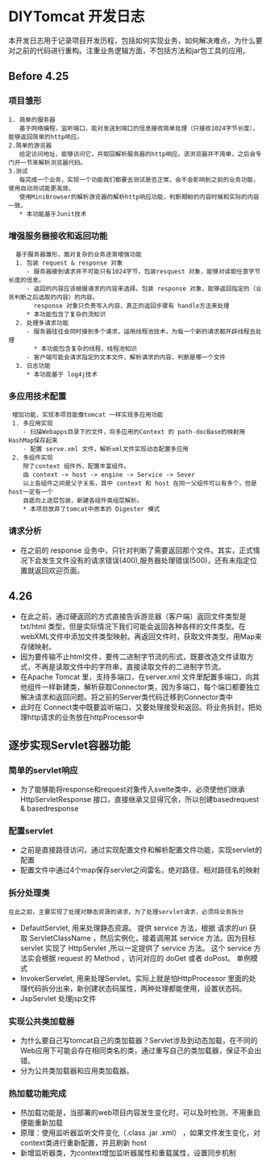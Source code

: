 # DIYTomcat 开发日志
  本开发日志用于记录项目开发历程，包括如何实现业务，如何解决难点，为什么要对之前的代码进行重构。注重业务逻辑方面，不包括方法和jar包工具的应用。
 
 ## Before 4.25
 ### 项目雏形
    1. 简单的服务器
       基于网络编程，监听端口，能对发送到端口的信息接收简单处理（只接收1024字节长度），能够返回简单的http响应。
    2.简单的游览器
       给定访问地址，能够访问它，并取回解析服务器的http响应。该浏览器并不简单，之后会专门开一节来解析浏览器代码。
    3.测试
       每完成一个业务，实现一个功能我们都要去测试是否正常，会不会影响到之前的业务功能，使用自动测试能更高效。
       使用MiniBrowser的解析游览器的解析http响应功能，判断期盼的内容时候和实际的内容一致。
       * 本功能基于Junit技术
       
  ### 增强服务器接收和返回功能
      基于服务器雏形，面对复杂的业务逐渐增强功能
      1. 包装 request & response 对象
         - 服务器接到请求并不可能只有1024字节，包装resquest 对象，能够对读取任意字节长度的信息。
         - 返回的内容应该根据请求的内容来选择。包装 response 对象，能够返回指定的（业务判断之后选取的内容）的内容。
           response 对象只负责写入内容，真正的返回步骤有 handle方法来处理
         * 本功能包含了复杂的流知识
      2. 处理多请求功能
         - 服务器往往会同时接到多个请求，运用线程池技术，为每一个新的请求都开辟线程去处理
           * 本功能包含复杂的线程，线程池知识
         - 客户端可能会请求指定的文本文件，解析请求的内容，判断是哪一个文件
      3. 日志功能
         * 本功能基于 log4j技术
  
 ### 多应用技术配置
     增加功能，实现本项目能像tomcat 一样实现多应用功能
     1. 多应用实现
        - 扫描Webapps目录下的文件，将多应用的Context 的 path-docBase的映射用HashMap保存起来
        - 配置 serve.xml 文件，解析xml文件实现动态配置多应用
     2. 多组件实现
        除了context 组件外，配置丰富组件。
        由 context -> host -> engine -> Service -> Sever
        以上各组件之间是父子关系，其中 context 和 host 在同一父组件可以有多个，但是host一定有一个
        自底向上逐层包装，新建各组件类组层解析。
        * 本项目放弃了tomcat中原本的 Digester 模式

### 请求分析
- 在之前的 response 业务中，只针对判断了需要返回那个文件。其实，正式情况下会发生文件没有的请求错误(400),服务器处理错误(500)，还有未指定位置就返回欢迎页面。
    
## 4.26
   - 在此之前，通过硬返回的方式直接告诉游览器（客户端）返回文件类型是 txt/html 类型，但是实际情况下我们可能会返回各种各样的文件类型。在webXML文件中添加文件类型映射。再返回文件时，获取文件类型。用Map来存储映射。
   - 因为要传输不止html文件，要传二进制字节流的形式，既要改造文件读取方式，不再是读取文件中的字符串，直接读取文件的二进制字节流。
   - 在Apache Tomcat 里，支持多端口，在server.xml 文件里配置多端口，向其他组件一样新建类，解析获取Connector类，因为多端口，每个端口都要独立解决请求和返回问题。将之前的Server类代码迁移到Connector类中
   - 此时在 Connect类中既要监听端口，又要处理接受和返回。将业务拆封，把处理http请求的业务放在httpProcessor中
   
## 逐步实现Servlet容器功能
### 简单的servlet响应
- 为了能够能将response和request对象传入svelte类中，必须使他们继承HttpServletResponse 接口，直接继承又显得冗余，所以创建basedrequest & basedresponse
### 配置servlet
- 之前是直接路径访问，通过实现配置文件和解析配置文件功能，实现servlet的配置
- 配置文件中通过4个map保存servlet之间雷名，绝对路径，相对路径名的映射
### 拆分处理类
    在此之前，主要实现了处理对静态资源的请求，为了处理servlet请求，必须将业务拆分
- DefaultServlet, 用来处理静态资源。
  提供 service 方法，根据 请求的uri 获取 ServletClassName ，然后实例化，接着调用其 service 方法。因为目标 servlet 实现了 HttpServlet ,所以一定提供了 service 方法。 这个 service 方法实会根据 request 的 Method ，访问对应的 doGet 或者 doPost。 单例模式
- InvokerServelet, 用来处理Servlet。实际上就是怕HttpProcessor 里面的处理代码拆分出来，新创建状态码属性，两种处理都能使用，设置状态码。
- JspServlet 处理jsp文件

### 实现公共类加载器
- 为什么要自己写tomcat自己的类加载器？Servlet涉及到动态加载，在不同的Web应用下可能会存在相同类名的类，通过重写自己的类加载器，保证不会出错。
- 分为公共类加载器和应用类加载器。

### 热加载功能完成
- 热加载功能是，当部署的web项目内容发生变化时，可以及时检测，不用重启便能重新加载
- 原理：使用监听器监听文件变化（.class .jar .xml） ，如果文件发生变化，对context类进行重新配置，并且刷新 host
- 新增监听器类，为context增加监听器属性和重载属性，设置同步机制
 
        
        
        
        
        
        
        
        
        
  
